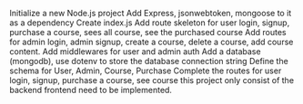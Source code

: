 Initialize a new Node.js project
Add Express, jsonwebtoken, mongoose to it as a dependency
Create index.js
Add route skeleton for user login, signup, purchase a course, sees all course, see the purchased course
Add routes for admin login, admin signup, create a course, delete a course, add course content.
Add middlewares for user and admin auth
Add a database (mongodb), use dotenv to store the database connection string
Define the schema for User, Admin, Course, Purchase
Complete the routes for user login, signup, purchase a course, see course
this project only consist of the backend frontend need to be implemented.
